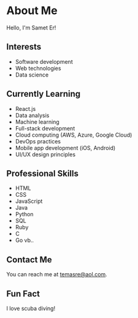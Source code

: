 # About Me

Hello, I'm Samet Er!

## Interests
- Software development
- Web technologies
- Data science

## Currently Learning
- React.js
- Data analysis
- Machine learning
- Full-stack development
- Cloud computing (AWS, Azure, Google Cloud)
- DevOps practices
- Mobile app development (iOS, Android)
- UI/UX design principles

## Professional Skills
- HTML
- CSS
- JavaScript
- Java
- Python
- SQL
- Ruby
- C
- Go
vb.. 
## Contact Me
You can reach me at temasre@aol.com.

## Fun Fact
I love scuba diving!

